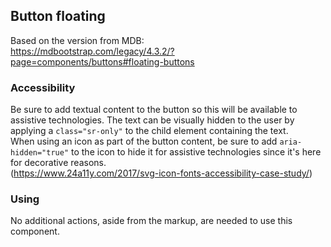 ## Button floating

Based on the version from MDB:<br>
https://mdbootstrap.com/legacy/4.3.2/?page=components/buttons#floating-buttons

### Accessibility

Be sure to add textual content to the button so this will be available to assistive technologies. The text can be visually hidden to the user
by applying a `class="sr-only"` to the child element containing the text.<br>
When using an icon as part of the button content, be sure to add `aria-hidden="true"` to the icon to hide it for assistive technologies since it's here for decorative reasons.<br>
(https://www.24a11y.com/2017/svg-icon-fonts-accessibility-case-study/)

### Using

No additional actions, aside from the markup, are needed to use this component.
